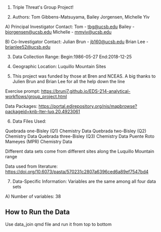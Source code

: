 1) Triple Threat's Group Project!

2) Authors: Tom Gibbens-Matsuyama, Bailey Jorgensen, Michelle Yiv

A) Principal Investigator Contact: 
Tom - tbg@ucsb.edu
Bailey - bjorgensen@ucsb.edu
Michelle - mmyiv@ucsb.edu

B) Co-Investigator Contact: 
Julian Brun - jb160@ucsb.edu
Brian Lee - brianlee52@ucsb.edu

3) Data Collection Range: 
Begin:1986-05-27
End:2018-12-25

4) Geographic Location: Luquillo Mountain Sites

5) This project was funded by those at Bren and NCEAS. A big thanks to Julien Brun and Brian Lee for 
all the help down the line

Exercise prompt:
https://brunj7.github.io/EDS-214-analytical-workflows/group_project.html

Data Packages:
https://portal.edirepository.org/nis/mapbrowse?packageid=knb-lter-luq.20.4923061

6) Data Files Used:

Quebrada one-Bisley (Q1) Chemistry Data
Quebrada two-Bisley (Q2) Chemistry Data
Quebrada three-Bisley (Q3) Chemistry Data
Puente Roto Mameyes (MPR) Chemistry Data

Different data sets come from different sites along the Luquillo Mountain range

Data used from literature: https://doi.org/10.6073/pasta/570231c2807a6396ced6a89ef7547bd4

7) Data-Specific Information:
Variables are the same among all four data sets

A) Number of variables: 38



## How to Run the Data

Use data_join qmd file and run it from top to bottom

